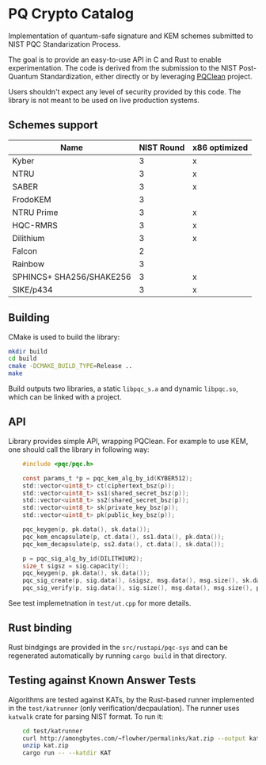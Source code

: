 # PQ Crypto Catalog

Implementation of quantum-safe signature and KEM schemes submitted to NIST PQC Standarization Process. 

The goal is to provide an easy-to-use API in C and Rust to enable experimentation. The code is derived from the submission to the NIST Post-Quantum Standardization, either directly or by leveraging [PQClean](https://github.com/PQClean/PQClean) project.

Users shouldn't expect any level of security provided by this code. The library is not meant to be used on live production systems.

## Schemes support

| Name                     | NIST Round | x86 optimized |
|--------------------------|------------|---------------|
| Kyber                    | 3          |  x |
| NTRU                     | 3          |  x |
| SABER                    | 3          |  x |
| FrodoKEM                 | 3          |    |
| NTRU Prime               | 3          |  x |
| HQC-RMRS                 | 3          |  x |
| Dilithium                | 3          |  x |
| Falcon                   | 2          |    |
| Rainbow                  | 3          |    |
| SPHINCS+ SHA256/SHAKE256 | 3          |  x |
| SIKE/p434                | 3          |  x |

## Building

CMake is used to build the library:

```bash
mkdir build
cd build
cmake -DCMAKE_BUILD_TYPE=Release ..
make
```

Build outputs two libraries, a static ``libpqc_s.a`` and dynamic ``libpqc.so``, which can be linked with a project.

## API

Library provides simple API, wrapping PQClean. For example to use KEM, one should call the library in following way:
```c
    #include <pqc/pqc.h>

    const params_t *p = pqc_kem_alg_by_id(KYBER512);
    std::vector<uint8_t> ct(ciphertext_bsz(p));
    std::vector<uint8_t> ss1(shared_secret_bsz(p));
    std::vector<uint8_t> ss2(shared_secret_bsz(p));
    std::vector<uint8_t> sk(private_key_bsz(p));
    std::vector<uint8_t> pk(public_key_bsz(p));

    pqc_keygen(p, pk.data(), sk.data());
    pqc_kem_encapsulate(p, ct.data(), ss1.data(), pk.data());
    pqc_kem_decapsulate(p, ss2.data(), ct.data(), sk.data());

    p = pqc_sig_alg_by_id(DILITHIUM2);
    size_t sigsz = sig.capacity();
    pqc_keygen(p, pk.data(), sk.data());
    pqc_sig_create(p, sig.data(), &sigsz, msg.data(), msg.size(), sk.data());
    pqc_sig_verify(p, sig.data(), sig.size(), msg.data(), msg.size(), pk.data());
```

See test implemetnation in ``test/ut.cpp`` for more details.

## Rust binding

Rust bindgings are provided in the ``src/rustapi/pqc-sys`` and can be regenerated automatically by running ``cargo build`` in that directory.

## Testing against Known Answer Tests

Algorithms are tested against KATs, by the Rust-based runner implemented in the ``test/katrunner`` (only verification/decpaulation). The runner uses ``katwalk`` crate for parsing NIST format. To run it:

```bash
    cd test/katrunner
    curl http://amongbytes.com/~flowher/permalinks/kat.zip --output kat.zip
    unzip kat.zip
    cargo run -- --katdir KAT

```
